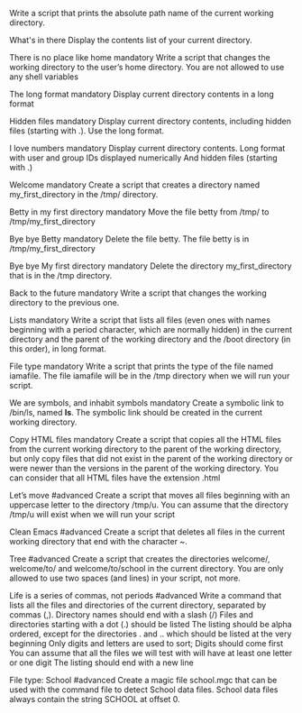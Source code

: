 Write a script that prints the absolute path name of the current working directory.

What's in there
Display the contents list of your current directory.

There is no place like home
mandatory
Write a script that changes the working directory to the user’s home directory.
You are not allowed to use any shell variables

The long format
mandatory
Display current directory contents in a long format

Hidden files
mandatory
Display current directory contents, including hidden files (starting with .). Use the long format.

I love numbers
mandatory
Display current directory contents.
Long format
with user and group IDs displayed numerically
And hidden files (starting with .)

 Welcome
mandatory
Create a script that creates a directory named my_first_directory in the /tmp/ directory.

Betty in my first directory
mandatory
Move the file betty from /tmp/ to /tmp/my_first_directory

 Bye bye Betty
mandatory
Delete the file betty.
The file betty is in /tmp/my_first_directory

Bye bye My first directory
mandatory
Delete the directory my_first_directory that is in the /tmp directory.

Back to the future
mandatory
Write a script that changes the working directory to the previous one.

Lists
mandatory
Write a script that lists all files (even ones with names beginning with a period character, which are normally hidden) in the current directory and the parent of the working directory and the /boot directory (in this order), in long format.

File type
mandatory
Write a script that prints the type of the file named iamafile. The file iamafile will be in the /tmp directory when we will run your script.

We are symbols, and inhabit symbols
mandatory
Create a symbolic link to /bin/ls, named __ls__. The symbolic link should be created in the current working directory.

Copy HTML files
mandatory
Create a script that copies all the HTML files from the current working directory to the parent of the working directory, but only copy files that did not exist in the parent of the working directory or were newer than the versions in the parent of the working directory.
You can consider that all HTML files have the extension .html

 Let’s move
#advanced
Create a script that moves all files beginning with an uppercase letter to the directory /tmp/u.
You can assume that the directory /tmp/u will exist when we will run your script

Clean Emacs
#advanced
Create a script that deletes all files in the current working directory that end with the character ~.

Tree
#advanced
Create a script that creates the directories welcome/, welcome/to/ and welcome/to/school in the current directory.
You are only allowed to use two spaces (and lines) in your script, not more.

Life is a series of commas, not periods
#advanced
Write a command that lists all the files and directories of the current directory, separated by commas (,).
Directory names should end with a slash (/)
Files and directories starting with a dot (.) should be listed
The listing should be alpha ordered, except for the directories . and .. which should be listed at the very beginning
Only digits and letters are used to sort; Digits should come first
You can assume that all the files we will test with will have at least one letter or one digit
The listing should end with a new line

File type: School
#advanced
Create a magic file school.mgc that can be used with the command file to detect School data files. School data files always contain the string SCHOOL at offset 0.

